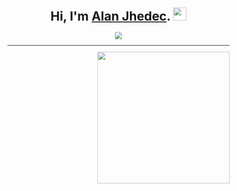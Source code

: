 
<h1 align="center">
Hi, I'm <b><a rel="nofollow noopener noreferrer" target="_blank" href="https://tanx.dev">Alan Jhedec</a></b>.
  <img src="https://media.giphy.com/media/hvRJCLFzcasrR4ia7z/giphy.gif" width="30"></h1>

  <p align="center">
  <a href="https://github.com/DenverCoder1/readme-typing-svg"><img src="https://readme-typing-svg.herokuapp.com?lines=Computer+Science+Student;Full+Stack+Web+Developer;Freelancer;DS%20|%20AI%20|%20ML%20Enthusiastic;Always%20learning%20new%20things&center=true&width=380&height=45"></a>
</p>


<!--  <img src="https://komarev.com/ghpvc/?username=Kahoo70&label=Profile%20Views&color=0e75b6&style=flat" align='right' alt="vishalmaurya" /> -->

<img align="left" alt="" width="320"/>
<hr>
<img align="right" src="https://i.pinimg.com/originals/5a/34/61/5a3461fe0bd05aea244f04efb4e3a58b.gif" width="300"/>



<!--
**Kahoo70/Kahoo70** is a ✨ _special_ ✨ repository because its `README.md` (this file) appears on your GitHub profile.

Here are some ideas to get you started:

- 🔭 I’m currently working on ...
- 🌱 I’m currently learning ...
- 👯 I’m looking to collaborate on ...
- 🤔 I’m looking for help with ...
- 💬 Ask me about ...
- 📫 How to reach me: ...
- 😄 Pronouns: ...
- ⚡ Fun fact: ...
-->
